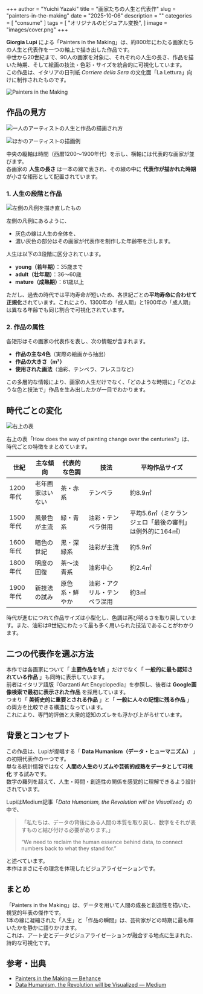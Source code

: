 +++
author = "Yuichi Yazaki"
title = "画家たちの人生と代表作"
slug = "painters-in-the-making"
date = "2025-10-06"
description = ""
categories = [
    "consume"
]
tags = [
    "オリジナルのビジュアル変換",
]
image = "images/cover.png"
+++

**Giorgia Lupi** による「Painters in the Making」は、約800年にわたる画家たちの人生と代表作を一つの軸上で描き出した作品です。  
中世から20世紀まで、90人の画家を対象に、それぞれの人生の長さ、作品を描いた時期、そして絵画の技法・色彩・サイズを統合的に可視化しています。  
この作品は、イタリアの日刊紙 *Corriere della Sera* の文化面「La Lettura」向けに制作されたものです。

<!--more-->

![Painters in the Making](images/mainvisual.png)



## 作品の見方

![一人のアーティストの人生と作品の描画され方](images/legend-top.png)

![ほかのアーティストの描画例](images/legend-mini.png)

中央の縦軸は時間（西暦1200〜1900年代）を示し、横軸には代表的な画家が並びます。  
各画家の **人生の長さ** は一本の線で表され、その線の中に **代表作が描かれた時期** が小さな矩形として配置されています。  

### 1. 人生の段階と作品

![左側の凡例を描き直したもの](images/legend-left.png)

左側の凡例にあるように、  

- 灰色の線は人生の全体を、  
- 濃い灰色の部分はその画家が代表作を制作した年齢帯を示します。  

人生は以下の3段階に区分されています。  
- **young（若年期）**：35歳まで  
- **adult（壮年期）**：36〜60歳  
- **mature（成熟期）**：61歳以上  

ただし、過去の時代では平均寿命が短いため、各世紀ごとの**平均寿命に合わせて正規化**されています。これにより、1300年の「成人期」と1900年の「成人期」は異なる年齢でも同じ割合で可視化されています。

### 2. 作品の属性

各矩形はその画家の代表作を表し、次の情報が含まれます。

- **作品の主な4色**（実際の絵画から抽出）
- **作品の大きさ（m²）**
- **使用された画法**（油彩、テンペラ、フレスコなど）

この多層的な情報により、画家の人生だけでなく、「どのような時期に」「どのような色と技法で」作品を生み出したかが一目でわかります。



## 時代ごとの変化

![右上の表](images/legend-right.png)

右上の表「How does the way of painting change over the centuries?」は、時代ごとの特徴をまとめています。

| 世紀 | 主な傾向 | 代表的な色調 | 技法 | 平均作品サイズ |
|------|------------|----------------|------|----------------|
| 1200年代 | 老年画家はいない | 茶・赤系 | テンペラ | 約8.9㎡ |
| 1500年代 | 風景色が主流 | 緑・青系 | 油彩・テンペラ併用 | 平均5.6㎡（ミケランジェロ「最後の審判」は例外的に164㎡） |
| 1600年代 | 暗色の世紀 | 黒・深緑系 | 油彩が主流 | 約5.9㎡ |
| 1800年代 | 明度の回復 | 茶〜淡青系 | 油彩中心 | 約2.4㎡ |
| 1900年代 | 新技法の試み | 原色系・鮮やか | 油彩・アクリル・テンペラ混用 | 約3㎡ |

時代が進むにつれて作品サイズは小型化し、色調は再び明るさを取り戻しています。また、油彩は8世紀にわたって最も多く用いられた技法であることがわかります。



## 二つの代表作を選ぶ方法



本作では各画家について「 **主要作品を1点** 」だけでなく「 **一般的に最も認知されている作品** 」も同時に表示しています。  
前者はイタリア語版『Garzanti Art Encyclopedia』を参照し、後者は **Google画像検索で最初に表示された作品** を採用しています。  
つまり「 **美術史的に重要とされる作品** 」と「 **一般に人々の記憶に残る作品** 」の両方を比較できる構造になっています。  
これにより、専門的評価と大衆的認知のズレをも浮かび上がらせています。



## 背景とコンセプト

この作品は、Lupiが提唱する「 **Data Humanism（データ・ヒューマニズム）** 」の初期代表作の一つです。  
単なる統計情報ではなく **人間の人生のリズムや芸術的成熟をデータとして可視化** する試みです。  
数字の羅列を超えて、人生・時間・創造性の関係を感覚的に理解できるよう設計されています。

LupiはMedium記事「*Data Humanism, the Revolution will be Visualized*」の中で、 

> 「私たちは、データの背後にある人間の本質を取り戻し、数字をそれが表すものと結び付ける必要があります。」
> 
> “We need to reclaim the human essence behind data, to connect numbers back to what they stand for.”  

と述べています。  
本作はまさにその理念を体現したビジュアライゼーションです。



## まとめ

「Painters in the Making」は、データを用いて人間の成長と創造性を描いた、視覚的年表の傑作です。  
1本の線に凝縮された「人生」と「作品の瞬間」は、芸術家がどの時期に最も輝いたかを静かに語りかけます。  
これは、アート史とデータビジュアライゼーションが融合する地点に生まれた、詩的な可視化です。


## 参考・出典

- [Painters in the Making — Behance](https://www.behance.net/gallery/14282281/Painters-in-the-making)
- [Data Humanism, the Revolution will be Visualized — Medium](https://medium.com/@giorgialupi/data-humanism-the-revolution-will-be-visualized-31486a30dbfb)
